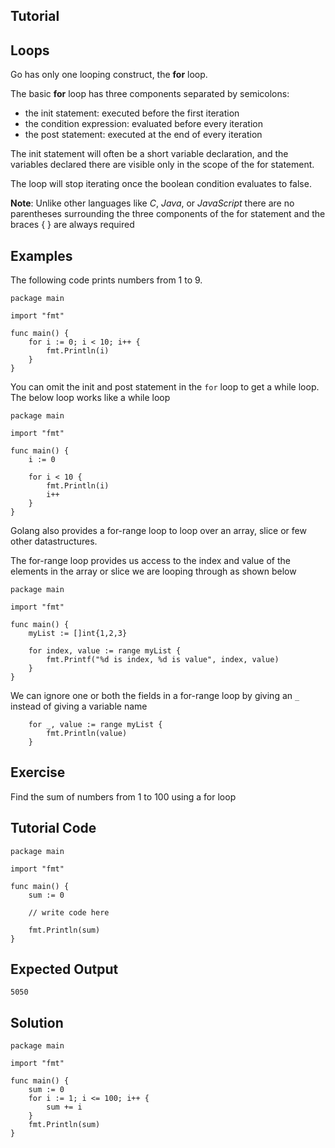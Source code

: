 Tutorial
--------
Loops
------
Go has only one looping construct, the **for** loop.

The basic **for** loop has three components separated by semicolons:

+ the init statement: executed before the first iteration
+ the condition expression: evaluated before every iteration
+ the post statement: executed at the end of every iteration

The init statement will often be a short variable declaration, and the variables declared there are visible only in the scope of the for statement.

The loop will stop iterating once the boolean condition evaluates to false.

**Note**: Unlike other languages like *C*, *Java*, or *JavaScript* there are no parentheses surrounding the three components of the for statement and the braces { } are always required 

Examples
--------

The following code prints numbers from 1 to 9.

	package main

	import "fmt"

	func main() {
		for i := 0; i < 10; i++ {
			fmt.Println(i)
		}
	}

You can omit the init and post statement in the `for` loop to get a while loop. The below loop works like a while loop

	package main

	import "fmt"

	func main() {
		i := 0

		for i < 10 {
			fmt.Println(i)
			i++
		}
	}
	
Golang also provides a for-range loop to loop over an array, slice or few other datastructures.

The for-range loop provides us access to the index and value of the elements in the array or slice we are looping through as shown below

	package main

	import "fmt"

	func main() {
		myList := []int{1,2,3}

		for index, value := range myList {
			fmt.Printf("%d is index, %d is value", index, value)
		}
	}

We can ignore one or both the fields in a for-range loop by giving an `_` instead of giving a variable name

		for _, value := range myList {
			fmt.Println(value)
		}

Exercise
--------
Find the sum of numbers from 1 to 100 using a for loop

Tutorial Code
-------------
	package main

	import "fmt"

	func main() {
		sum := 0

		// write code here
		
		fmt.Println(sum)
	}

Expected Output
---------------
	5050

Solution
--------
	package main

	import "fmt"

	func main() {
		sum := 0
		for i := 1; i <= 100; i++ {
			sum += i
		}
        fmt.Println(sum)
	}